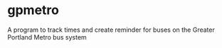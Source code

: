 # gpmetro
A program to track times and create reminder for buses on the Greater Portland Metro bus system
